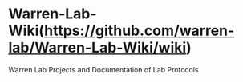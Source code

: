 # Warren-Lab-Wiki(https://github.com/warren-lab/Warren-Lab-Wiki/wiki)
Warren Lab Projects and Documentation of Lab Protocols
